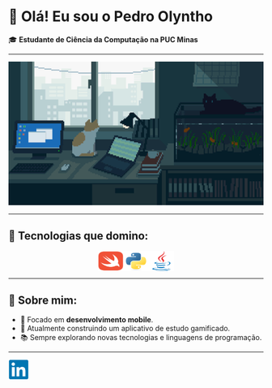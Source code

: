 # 👋 Olá! Eu sou o Pedro Olyntho

🎓 **Estudante de Ciência da Computação na PUC Minas**  

---

<div align="center">
  <img src=".github/workflows/img.gif" width="600" alt="GIF">
</div>

---

## 🚀 Tecnologias que domino:
<div style="display: flex; justify-content: center; align-items: center;">
  <img align="center" alt="Swift" height="40" width="50" src="https://raw.githubusercontent.com/devicons/devicon/master/icons/swift/swift-original.svg">
  <img align="center" alt="Python" height="40" width="50" src="https://raw.githubusercontent.com/devicons/devicon/master/icons/python/python-original.svg">
  <img align="center" alt="Java" height="40" width="50" src="https://raw.githubusercontent.com/devicons/devicon/master/icons/java/java-original.svg">
</div>

---

## 🌟 Sobre mim:
- 🎯 Focado em **desenvolvimento mobile**.
- 📱 Atualmente construindo um aplicativo de estudo gamificado.
- 📚 Sempre explorando novas tecnologias e linguagens de programação.

---

<div>
  <a href="https://www.linkedin.com/in/pedro-olyntho-carvalho-alves/" target="_blank">
    <img src="https://raw.githubusercontent.com/devicons/devicon/master/icons/linkedin/linkedin-original.svg" alt="LinkedIn" height="40" width="40">
  </a>
</div>
